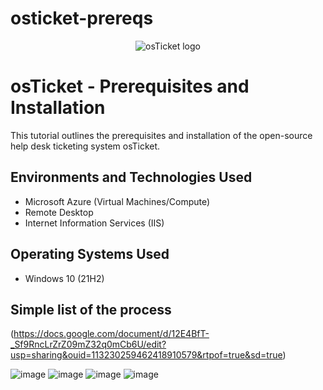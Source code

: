 # osticket-prereqs
<p align="center">
<img src="https://i.imgur.com/Clzj7Xs.png" alt="osTicket logo"/>
</p>

<h1>osTicket - Prerequisites and Installation</h1>
This tutorial outlines the prerequisites and installation of the open-source help desk ticketing system osTicket.<br />

<h2>Environments and Technologies Used</h2>

- Microsoft Azure (Virtual Machines/Compute)
- Remote Desktop
- Internet Information Services (IIS)

<h2>Operating Systems Used </h2>

- Windows 10</b> (21H2)

<h2>Simple list of the process</h2>

(https://docs.google.com/document/d/12E4BfT-_Sf9RncLrZrZ09mZ32q0mCb6U/edit?usp=sharing&ouid=113230259462418910579&rtpof=true&sd=true)


![image](https://github.com/user-attachments/assets/697946e6-eaf5-4366-833e-250217a80a68)
![image](https://github.com/user-attachments/assets/130dd0b6-fcc5-42d6-92f5-efb29297670b)
![image](https://github.com/user-attachments/assets/39776e37-cdc8-4291-8b36-7ae235ea39cb)
![image](https://github.com/user-attachments/assets/6a6a6a63-7e86-4717-9681-3a3e370d37a6)

